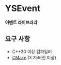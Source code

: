 # YSEvent
**이벤트 라이브러리**

## 요구 사항
- C++20 이상 컴파일러
- [CMake][cmakelink] (3.25버전 이상)

[cmakelink]: https://cmake.org/install/